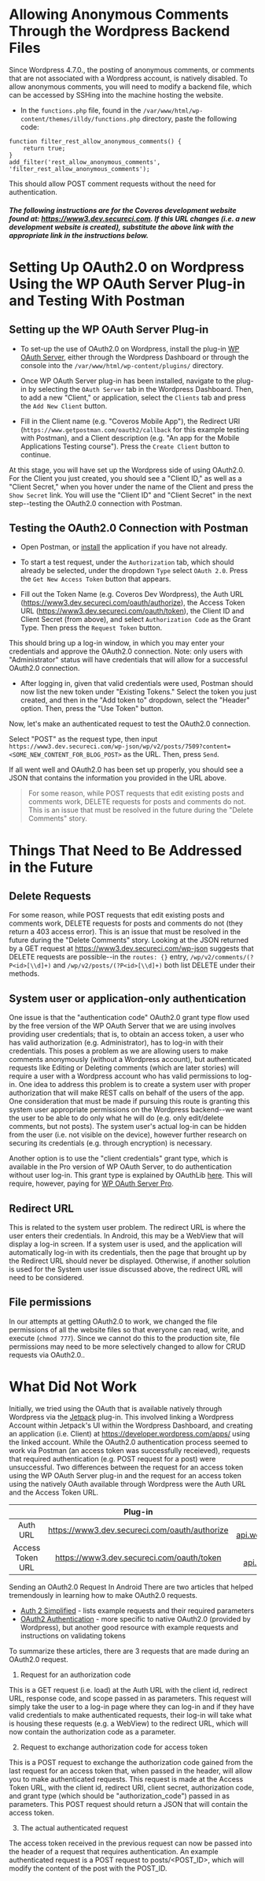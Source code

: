 # Allowing Anonymous Comments Through the Wordpress Backend Files
Since Wordpress 4.7.0., the posting of anonymous comments, or comments that are not associated with a Wordpress account, is natively disabled. To allow anonymous comments, you will need to modify a backend file, which can be accessed by SSHing into the machine hosting the website. 

- In the `functions.php` file, found in the `/var/www/html/wp-content/themes/illdy/functions.php` directory, paste the following code:
```
function filter_rest_allow_anonymous_comments() {
	return true;
}
add_filter('rest_allow_anonymous_comments', 'filter_rest_allow_anonymous_comments');
```

This should allow POST comment requests without the need for authentication.

##### The following instructions are for the Coveros development website found at: https://www3.dev.secureci.com. If this URL changes (i.e. a new development website is created), substitute the above link with the appropriate link in the instructions below.
# Setting Up OAuth2.0 on Wordpress Using the WP OAuth Server Plug-in and Testing With Postman

## Setting up the WP OAuth Server Plug-in
- To set-up the use of OAuth2.0 on Wordpress, install the plug-in [WP OAuth Server](https://wordpress.org/plugins/oauth2-provider/), either through the Wordpress Dashboard or through the console into the `/var/www/html/wp-content/plugins/` directory.


- Once WP OAuth Server plug-in has been installed, navigate to the plug-in by selecting the `OAuth Server` tab in the Wordpress Dashboard. Then, to add a new "Client," or application, select the `Clients` tab and press the `Add New Client` button.


- Fill in the Client name (e.g. "Coveros Mobile App"), the Redirect URI (`https://www.getpostman.com/oauth2/callback` for this example testing with Postman), and a Client description (e.g. "An app for the Mobile Applications Testing course"). Press the `Create Client` button to continue.

At this stage, you will have set up the Wordpress side of using OAuth2.0. For the Client you just created, you should see a "Client ID," as well as a "Client Secret," when you hover under the name of the Client and press the `Show Secret` link. You will use the "Client ID" and "Client Secret" in the next step--testing the OAuth2.0 connection with Postman.

## Testing the OAuth2.0 Connection with Postman

- Open Postman, or [install](https://www.getpostman.com/) the application if you have not already.


- To start a test request, under the `Authorization` tab, which should already be selected, under the dropdown `Type` select `OAuth 2.0`. Press the `Get New Access Token` button that appears.


- Fill out the Token Name (e.g. Coveros Dev Wordpress), the Auth URL (https://www3.dev.secureci.com/oauth/authorize), the Access Token URL (https://www3.dev.secureci.com/oauth/token), the Client ID and Client Secret (from above), and select `Authorization Code` as the Grant Type. Then press the `Request Token` button.

This should bring up a  log-in window, in which you may enter your credentials and approve the OAuth2.0 connection. Note: only users with "Administrator" status will have credentials that will allow for a successful OAuth2.0 connection.

- After logging in, given that valid credentials were used, Postman should now list the new token under "Existing Tokens." Select the token you just created, and then in the "Add token to" dropdown, select the "Header" option. Then, press the "Use Token" button.


Now, let's make an authenticated request to test the OAuth2.0 connection.

Select "POST" as the request type, then input `https://www3.dev.secureci.com/wp-json/wp/v2/posts/7509?content=<SOME_NEW_CONTENT_FOR_BLOG_POST>` as the URL. Then, press `Send`.

If all went well and OAuth2.0 has been set up properly, you should see a JSON that contains the information you provided in the URL above.

> For some reason, while POST requests that edit existing posts and comments work, DELETE requests for posts and comments do not. This is an issue that must be resolved in the future during the "Delete Comments" story.

# Things That Need to Be Addressed in the Future
## Delete Requests

For some reason, while POST requests that edit existing posts and comments work, DELETE requests for posts and comments do not (they return a 403 access error). This is an issue that must be resolved in the future during the "Delete Comments" story. 
Looking at the JSON returned by a GET request at https://www3.dev.secureci.com/wp-json suggests that DELETE requests are possible--in the `routes: {}` entry, `/wp/v2/comments/(?P<id>[\\d]+)` and `/wp/v2/posts/(?P<id>[\\d]+)` both list DELETE under their methods. 

## System user or application-only authentication
One issue is that the "authentication code" OAuth2.0 grant type flow used by the free version of the WP OAuth Server that we are using involves providing user credentials; that is, to obtain an access token, a user who has valid authorization (e.g. Administrator), has to log-in with their credentials. This poses a problem as we are allowing users to make comments anonymously (without a Wordpress account), but authenticated requests like Editing or Deleting comments (which are later stories) will require a user with a Wordpress account who has valid permissions to log-in. One idea to address this problem is to create a system user with proper authorization that will make REST calls on behalf of the users of the app. One consideration that must be made if pursuing this route is granting this system user appropriate permissions on the Wordpress backend--we want the user to be able to do only what he will do (e.g. only edit/delete comments, but not posts). The system user's actual log-in can be hidden from the user (i.e. not visible on the device), however further research on securing its credentials (e.g. through encryption) is necessary. 

Another option is to use the "client credentials" grant type, which is available in the Pro version of WP OAuth Server, to do authentication without user log-in. This grant type is explained by OAuthLib [here](http://oauthlib.readthedocs.io/en/latest/oauth2/grants/credentials.html). This will require, however, paying for [WP OAuth Server Pro](https://wp-oauth.com/).

## Redirect URL
This is related to the system user problem. The redirect URL is where the user enters their credentials. In Android, this may be a WebView that will display a log-in screen. If a system user is used, and the application will automatically log-in with its credentials, then the page that brought up by the Redirect URL should never be displayed. Otherwise, if another solution is used for the System user issue discussed above, the redirect URL will need to be considered.

## File permissions
In our attempts at getting OAuth2.0 to work, we changed the file permissions of all the website files so that everyone can read, write, and execute (`chmod 777`). Since we cannot do this to the production site, file permissions may need to be more selectively changed to allow for CRUD requests via OAuth2.0.. 

# What Did Not Work
Initially, we tried using the OAuth that is available natively through Wordpress via the [Jetpack](https://wordpress.org/plugins/jetpack/) plug-in. This involved linking a Wordpress Account within Jetpack's UI within the Wordpress Dashboard, and creating an application (i.e. Client) at https://developer.wordpress.com/apps/ using the linked account. While the OAuth2.0 authentication process seemed to work via Postman (an access token was successfully receieved), requests that required authentication (e.g. POST request for a post) were unsuccessful.
Two differences between the request for an access token using the WP OAuth Server plug-in and the request for an access token using the natively OAuth available through Wordpress were the Auth URL and the Access Token URL.

|   | Plug-in  | Jetpack  | 
| :---: | :---: | :---: |
| Auth URL  |   https://www3.dev.secureci.com/oauth/authorize   |  	https://public-api.wordpress.com/oauth2/authorize |   
| Access Token URL  | https://www3.dev.secureci.com/oauth/token  | 	https://public-api.wordpress.com/oauth2/token  |   

Sending an OAuth2.0 Request In Android
There are two articles that helped tremendously in learning how to make OAuth2.0 requests.
- [Auth 2 Simplified](https://aaronparecki.com/oauth-2-simplified/) - lists example requests and their required parameters
- [OAuth2 Authentication](https://developer.wordpress.com/docs/oauth2/) - more specific to native OAuth2.0 (provided by Wordpress), but another good resource with example requests and instructions on validating tokens

To summarize these articles, there are 3 requests that are made during an OAuth2.0 request.
1. Request for an authorization code

This is a GET request (i.e. load) at the Auth URL with the client id, redirect URL, response code, and scope passed in as parameters. This request will simply take the user to a log-in page where they can log-in and if they have valid credentials to make authenticated requests, their log-in will take what is housing these requests (e.g. a WebView) to the redirect URL, which will now contain the authorization code as a parameter.

2. Request to exchange authorization code for access token

This is a POST request to exchange the authorization code gained from the last request for an access token that, when passed in the header, will allow you to make authenticated requests. This request is made at the Access Token URL, with the client id, redirect URI, client secret, authorization code, and grant type (which should be "authorization_code") passed in as parameters. This POST request should return a JSON that will contain the access token.

3. The actual authenticated request

The access token received in the previous request can now be passed into the header of a request that requires authentication. An example authenticated request is a POST request to posts/<POST_ID>, which will modify the content of the post with the POST_ID.
